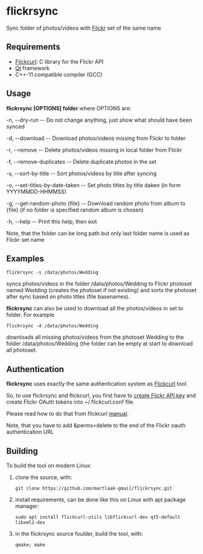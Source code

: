 # flickrsync

Sync folder of photos/videos with [Filckr](www.flickr.com) set of the same name

## Requirements

* [Flickcurl](http://librdf.org/flickcurl/): C library for the Flickr API
* [Qt](https://www.qt.io/) framework
* C++-11 compatible compiler (GCC)

## Usage
**flickrsync [OPTIONS] folder**
where OPTIONS are:

-n, --dry-run  --  Do not change anything, just show what should have been synced

-d, --download -- Download photos/videos missing from Flickr to folder

-r, --remove -- Delete photos/videos missing in local folder from Flickr

-f, --remove-duplicates -- Delete duplicate photos in the set

-s, --sort-by-title  -- Sort photos/videos by title after syncing

-o, --set-titles-by-date-taken -- Set photo titles by title daken (in form YYYYMMDD-HHMMSS)

-g, --get-random-photo {file} -- Download random photo from album to {file} (if no folder is specified random album is chosen)

-h, --help -- Print this help, then exit

Note, that the folder can be long path but only last folder name is used as Flickr set name

## Examples
```flickrsync -s /data/photos/Wedding```

syncs photos/videos in the folder /data/photos/Wedding to Flickr photoset named Wedding (creates the photoset if not existing) and sorts the photoset after sync based on photo titles (file basenames).

**flickrsync** can also be used to download all the photos/videos in set to folder. For example

```flickrsync -d /data/photos/Wedding```

downloads all missing photos/videos from the photoset Wedding to the folder /data/photos/Wedding (the folder can be empty at start to download all photoset.

## Authentication
**flickrsync** uses exactly the same authentication system as [Flickcurl](http://librdf.org/flickcurl/) tool.

So, to use flickrsync and flickcurl, you first have to [create Flickr API key](https://www.flickr.com/services/apps/create/apply/) and create Flickr OAuth tokens into ~/.flickcurl.conf file.

Please read how to do that from flickcurl [manual](http://librdf.org/flickcurl/api/flickcurl-auth.html).

Note, that you have to add &perms=delete to the end of the Flickr oauth authentication URL

## Building
To build the tool on modern Linux:
 1. clone the source, with:
 
    ```git clone https://github.com/martlaak-gmail/flickrsync.git```
 
 2. install requirements, can be done like this on Linux with apt package manager:
 
    ```sudo apt install flickcurl-utils libflickcurl-dev qt5-default libxml2-dev```
  
 3. in the flickrsync source foulder, build the tool, with:
 
    ```qmake; make```
 
